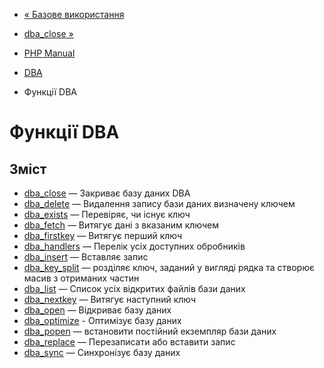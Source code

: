 - [« Базове використання](dba.example.md)
- [dba_close »](function.dba-close.md)

- [PHP Manual](index.md)
- [DBA](book.dba.md)
- Функції DBA

# Функції DBA

## Зміст

- [dba_close](function.dba-close.md) — Закриває базу даних DBA
- [dba_delete](function.dba-delete.md) — Видалення запису бази даних
визначену ключем
- [dba_exists](function.dba-exists.md) — Перевіряє, чи існує
ключ
- [dba_fetch](function.dba-fetch.md) — Витягує дані з
вказаним ключем
- [dba_firstkey](function.dba-firstkey.md) — Витягує перший ключ
- [dba_handlers](function.dba-handlers.md) — Перелік усіх доступних
обробників
- [dba_insert](function.dba-insert.md) — Вставляє запис
- [dba_key_split](function.dba-key-split.md) — розділяє ключ,
заданий у вигляді рядка та створює масив з отриманих частин
- [dba_list](function.dba-list.md) — Список усіх відкритих файлів
бази даних
- [dba_nextkey](function.dba-nextkey.md) — Витягує наступний ключ
- [dba_open](function.dba-open.md) — Відкриває базу даних
- [dba_optimize](function.dba-optimize.md) - Оптимізує базу
даних
- [dba_popen](function.dba-popen.md) — встановити постійний
екземпляр бази даних
- [dba_replace](function.dba-replace.md) — Перезаписати або вставити
запис
- [dba_sync](function.dba-sync.md) — Синхронізує базу даних
